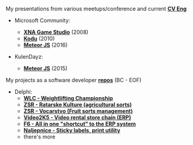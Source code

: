 
My presentations from various meetups/conference and current **[CV Eng](https://github.com/hkalic/AboutMe/blob/master/cv/Hrvoje%20Kalic%20-%20CV%20(EN)%202019.doc?raw=true)**

*	Microsoft Community:
	* **[XNA Game Studio](https://github.com/hkalic/presentation/blob/master/XNA%20Framework.ppt)** (2008)
	* **[Kodu](https://github.com/hkalic/presentation/blob/master/MSC%20-%20Kodu.pptx)** (2010)
	* **[Meteor JS](https://github.com/hkalic/presentation/blob/master/Meteor-MSC.01.2016.pptx)** (2016)

*	KulenDayz:
	* **[Meteor JS](https://github.com/hkalic/presentation/blob/master/Meteor-KulenDayz.2015.pptx)** (2015)

My projects as a software developer **[repos](https://github.com/hkalic?tab=repositories)** (BC - EOF)
*	Delphi:
	* **[WLC - Weightlifting Championship](https://github.com/hkalic/WLC)**
	* **[ZSR - Ratarske Kulture (agricultural sorts)](https://github.com/hkalic/ZSR-RatarskeKulture)**
	* **[ZSR - Vocarstvo (Fruit sorts management)](https://github.com/hkalic/ZSR-Vocarstvo)**
	* **[Video2K5 - Video rental store chain (ERP)](https://github.com/hkalic/Video2K5)**
	* **[F6 - All in one "shortcut" to the ERP system](https://github.com/hkalic/F6)**
	* **[Naljepnice - Sticky labels, print utility](https://github.com/hkalic/Naljepnice)**
	* there's more
